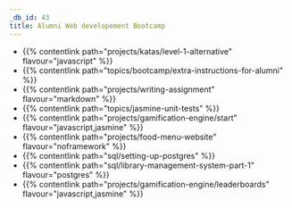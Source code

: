 ```yaml
---
_db_id: 43
title: Alumni Web developement Bootcamp
---
```


- {{% contentlink path="projects/katas/level-1-alternative" flavour="javascript" %}}
- {{% contentlink path="topics/bootcamp/extra-instructions-for-alumni" %}}
- {{% contentlink path="projects/writing-assignment" flavour="markdown" %}}
- {{% contentlink path="topics/jasmine-unit-tests" %}}
- {{% contentlink path="projects/gamification-engine/start" flavour="javascript,jasmine" %}}
- {{% contentlink path="projects/food-menu-website" flavour="noframework" %}}
- {{% contentlink path="sql/setting-up-postgres" %}}
- {{% contentlink path="sql/library-management-system-part-1" flavour="postgres" %}}
- {{% contentlink path="projects/gamification-engine/leaderboards" flavour="javascript,jasmine" %}}


